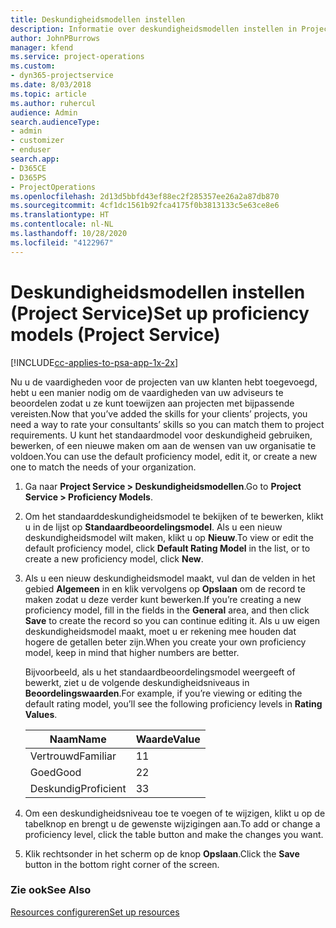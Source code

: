 ```yaml
---
title: Deskundigheidsmodellen instellen
description: Informatie over deskundigheidsmodellen instellen in Project Service
author: JohnPBurrows
manager: kfend
ms.service: project-operations
ms.custom:
- dyn365-projectservice
ms.date: 8/03/2018
ms.topic: article
ms.author: ruhercul
audience: Admin
search.audienceType:
- admin
- customizer
- enduser
search.app:
- D365CE
- D365PS
- ProjectOperations
ms.openlocfilehash: 2d13d5bbfd43ef88ec2f285357ee26a2a87db870
ms.sourcegitcommit: 4cf1dc1561b92fca4175f0b3813133c5e63ce8e6
ms.translationtype: HT
ms.contentlocale: nl-NL
ms.lasthandoff: 10/28/2020
ms.locfileid: "4122967"
---
```

# <a name="set-up-proficiency-models-project-service"></a><span data-ttu-id="7f001-103">Deskundigheidsmodellen instellen (Project Service)</span><span class="sxs-lookup"><span data-stu-id="7f001-103">Set up proficiency models (Project Service)</span></span>

[!INCLUDE[cc-applies-to-psa-app-1x-2x](../includes/cc-applies-to-psa-app-1x-2x.md)]

<span data-ttu-id="7f001-104">Nu u de vaardigheden voor de projecten van uw klanten hebt toegevoegd, hebt u een manier nodig om de vaardigheden van uw adviseurs te beoordelen zodat u ze kunt toewijzen aan projecten met bijpassende vereisten.</span><span class="sxs-lookup"><span data-stu-id="7f001-104">Now that you’ve added the skills for your clients’ projects, you need a way to rate your consultants’ skills so you can match them to project requirements.</span></span> <span data-ttu-id="7f001-105">U kunt het standaardmodel voor deskundigheid gebruiken, bewerken, of een nieuwe maken om aan de wensen van uw organisatie te voldoen.</span><span class="sxs-lookup"><span data-stu-id="7f001-105">You can use the default proficiency model, edit it, or create a new one to match the needs of your organization.</span></span>  
  
1.  <span data-ttu-id="7f001-106">Ga naar **Project Service > Deskundigheidsmodellen**.</span><span class="sxs-lookup"><span data-stu-id="7f001-106">Go to **Project Service > Proficiency Models**.</span></span>  
  
2.  <span data-ttu-id="7f001-107">Om het standaarddeskundigheidsmodel te bekijken of te bewerken, klikt u in de lijst op **Standaardbeoordelingsmodel**. Als u een nieuw deskundigheidsmodel wilt maken, klikt u op **Nieuw**.</span><span class="sxs-lookup"><span data-stu-id="7f001-107">To view or edit the default proficiency model, click **Default Rating Model** in the list, or to create a new proficiency model, click **New**.</span></span>  
  
3.  <span data-ttu-id="7f001-108">Als u een nieuw deskundigheidsmodel maakt, vul dan de velden in het gebied **Algemeen** in en klik vervolgens op **Opslaan** om de record te maken zodat u deze verder kunt bewerken.</span><span class="sxs-lookup"><span data-stu-id="7f001-108">If you’re creating a new proficiency model, fill in the fields in the **General** area, and then click **Save** to create the record so you can continue editing it.</span></span> <span data-ttu-id="7f001-109">Als u uw eigen deskundigheidsmodel maakt, moet u er rekening mee houden dat hogere de getallen beter zijn.</span><span class="sxs-lookup"><span data-stu-id="7f001-109">When you create your own proficiency model, keep in mind that higher numbers are better.</span></span>  
  
     <span data-ttu-id="7f001-110">Bijvoorbeeld, als u het standaardbeoordelingsmodel weergeeft of bewerkt, ziet u de volgende deskundigheidsniveaus in **Beoordelingswaarden**.</span><span class="sxs-lookup"><span data-stu-id="7f001-110">For example, if you’re viewing or editing the default rating model, you’ll see the following proficiency levels in **Rating Values**.</span></span>  
  
    |<span data-ttu-id="7f001-111">Naam</span><span class="sxs-lookup"><span data-stu-id="7f001-111">Name</span></span>|<span data-ttu-id="7f001-112">Waarde</span><span class="sxs-lookup"><span data-stu-id="7f001-112">Value</span></span>|  
    |----------|-----------|  
    |<span data-ttu-id="7f001-113">Vertrouwd</span><span class="sxs-lookup"><span data-stu-id="7f001-113">Familiar</span></span>|<span data-ttu-id="7f001-114">1</span><span class="sxs-lookup"><span data-stu-id="7f001-114">1</span></span>|  
    |<span data-ttu-id="7f001-115">Goed</span><span class="sxs-lookup"><span data-stu-id="7f001-115">Good</span></span>|<span data-ttu-id="7f001-116">2</span><span class="sxs-lookup"><span data-stu-id="7f001-116">2</span></span>|  
    |<span data-ttu-id="7f001-117">Deskundig</span><span class="sxs-lookup"><span data-stu-id="7f001-117">Proficient</span></span>|<span data-ttu-id="7f001-118">3</span><span class="sxs-lookup"><span data-stu-id="7f001-118">3</span></span>|  
  
4.  <span data-ttu-id="7f001-119">Om een deskundigheidsniveau toe te voegen of te wijzigen, klikt u op de tabelknop en brengt u de gewenste wijzigingen aan.</span><span class="sxs-lookup"><span data-stu-id="7f001-119">To add or change a proficiency level, click the table button and make the changes you want.</span></span>  
  
5.  <span data-ttu-id="7f001-120">Klik rechtsonder in het scherm op de knop **Opslaan**.</span><span class="sxs-lookup"><span data-stu-id="7f001-120">Click the **Save** button in the bottom right corner of the screen.</span></span>  
  
### <a name="see-also"></a><span data-ttu-id="7f001-121">Zie ook</span><span class="sxs-lookup"><span data-stu-id="7f001-121">See Also</span></span>  
 [<span data-ttu-id="7f001-122">Resources configureren</span><span class="sxs-lookup"><span data-stu-id="7f001-122">Set up resources</span></span>](../psa/set-up-resources.md)
